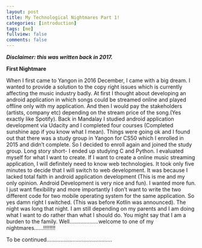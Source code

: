 ```yaml
---
layout: post
title: My Technological Nightmares Part 1!
categories: [introduction]
tags: [me]
fullview: false
comments: false
---
```


***Disclaimer: this was written back in 2017.***

**First Nightmare**

When I first came to Yangon in 2016 December, I came with a big dream. I wanted to provide a solution to the copy right issues which is currently affecting the music industry badly. At first I thought about developing an android application in which songs could be streamed online and played offline only with my application. And then I would pay the stakeholders (artists, company etc) depending on the stream price of the song.(Yes exactly like Spotify). Back in Mandalay I studied android application development via Udacity and I completed four courses (Completed sunshine app if you know what I mean). Things were going ok and I found out that there was a study group in Yangon for CS50 which I enrolled in 2015 and didn’t complete. So I decided to enroll again and joined the study group. Long story short- I ended up studying C and Python. I evaluated myself for what I want to create. If I want to create a online music streaming application, I will definitely need to know web technologies. It took only five minutes to decide that I will switch to web development. It was because I lacked total faith in android application development (This is me and my only opinion. Android Development is very nice and fun). I wanted more fun. I just want flexibility and more importantly I don’t want to write the two different code for two mobile operating system for the same application. So yes damn right I switched. (This was before Kotlin was announced). The night was long that night. I am still depending on my parents and I am doing what I want to do rather than what I should do. You might say that I am a burden to the family. Well……………….welcome to one of my nightmares……!!!!!!!!

To be continued…………………………………….